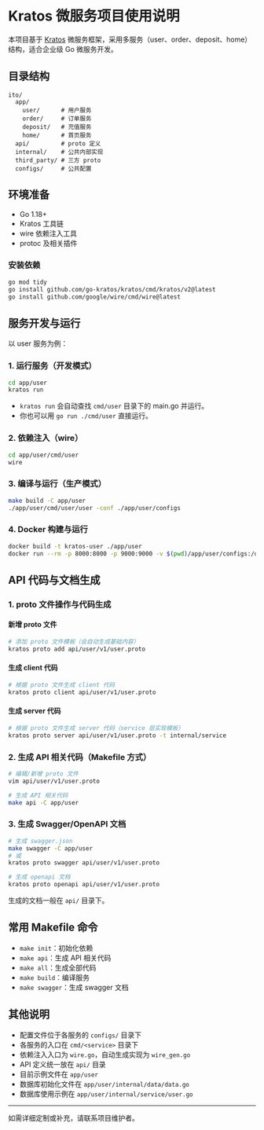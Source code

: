 # Kratos 微服务项目使用说明

本项目基于 [Kratos](https://go-kratos.dev/) 微服务框架，采用多服务（user、order、deposit、home）结构，适合企业级 Go 微服务开发。

## 目录结构

```
ito/
  app/
    user/      # 用户服务
    order/     # 订单服务
    deposit/   # 充值服务
    home/      # 首页服务
  api/         # proto 定义
  internal/    # 公共内部实现
  third_party/ # 三方 proto
  configs/     # 公共配置
```

## 环境准备

- Go 1.18+
- Kratos 工具链
- wire 依赖注入工具
- protoc 及相关插件

### 安装依赖

```bash
go mod tidy
go install github.com/go-kratos/kratos/cmd/kratos/v2@latest
go install github.com/google/wire/cmd/wire@latest
```

## 服务开发与运行

以 user 服务为例：

### 1. 运行服务（开发模式）

```bash
cd app/user
kratos run
```
- `kratos run` 会自动查找 `cmd/user` 目录下的 main.go 并运行。
- 你也可以用 `go run ./cmd/user` 直接运行。

### 2. 依赖注入（wire）

```bash
cd app/user/cmd/user
wire
```

### 3. 编译与运行（生产模式）

```bash
make build -C app/user
./app/user/cmd/user/user -conf ./app/user/configs
```

### 4. Docker 构建与运行

```bash
docker build -t kratos-user ./app/user
docker run --rm -p 8000:8000 -p 9000:9000 -v $(pwd)/app/user/configs:/data/conf kratos-user
```

## API 代码与文档生成

### 1. proto 文件操作与代码生成

#### 新增 proto 文件

```bash
# 添加 proto 文件模板（会自动生成基础内容）
kratos proto add api/user/v1/user.proto
```

#### 生成 client 代码

```bash
# 根据 proto 文件生成 client 代码
kratos proto client api/user/v1/user.proto
```

#### 生成 server 代码

```bash
# 根据 proto 文件生成 server 代码（service 层实现模板）
kratos proto server api/user/v1/user.proto -t internal/service
```

### 2. 生成 API 相关代码（Makefile 方式）

```bash
# 编辑/新增 proto 文件
vim api/user/v1/user.proto

# 生成 API 相关代码
make api -C app/user
```

### 3. 生成 Swagger/OpenAPI 文档

```bash
# 生成 swagger.json
make swagger -C app/user
# 或
kratos proto swagger api/user/v1/user.proto

# 生成 openapi 文档
kratos proto openapi api/user/v1/user.proto
```

生成的文档一般在 `api/` 目录下。

## 常用 Makefile 命令

- `make init`：初始化依赖
- `make api`：生成 API 相关代码
- `make all`：生成全部代码
- `make build`：编译服务
- `make swagger`：生成 swagger 文档

## 其他说明

- 配置文件位于各服务的 `configs/` 目录下
- 各服务的入口在 `cmd/<service>` 目录下
- 依赖注入入口为 `wire.go`，自动生成实现为 `wire_gen.go`
- API 定义统一放在 `api/` 目录
- 目前示例文件在 `app/user`
- 数据库初始化文件在 `app/user/internal/data/data.go`
- 数据库使用示例在 `app/user/internal/service/user.go`

---

如需详细定制或补充，请联系项目维护者。

